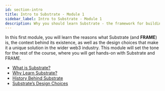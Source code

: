 ```yaml
---
id: section-intro
title: Intro to Substrate - Module 1
sidebar_label: Intro to Substrate - Module 1
description: Why you should learn Substrate - the framework for building blockchains.
---
```


In this first module, you will learn the reasons what Substrate (and **FRAME**) is, the context behind its existence, as well as the design choices that make it a unique solution in the wider web3 industry.  This module will set the tone for the rest of the course, where you will get hands-on with Substrate and FRAME.

- [What is Substrate?](./what-is-substrate.md)
- [Why Learn Substrate?](./why-substrate.md)
- [History Behind Substrate](./substrate-history.md)
- [Substrate’s Design Choices](./substrate-design.md)